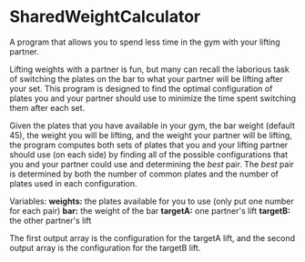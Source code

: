 # SharedWeightCalculator
A program that allows you to spend less time in the gym with your lifting partner.

Lifting weights with a partner is fun, but many can recall the laborious task of switching the plates on the bar to what your partner will be lifting after your set.
This program is designed to find the optimal configuration of plates you and your partner should use to minimize the time spent switching them after each set.

Given the plates that you have available in your gym, the bar weight (default 45), the weight you will be lifting, and the weight your partner will be lifting, the program 
computes both sets of plates that you and your lifting partner should use (on each side) by finding all of the possible configurations that you and your partner could use and
determining the _best_ pair. The _best_ pair is determined by both the number of common plates and the number of plates used in each configuration.

Variables:
**weights:** 
the plates available for you to use (only put one number for each pair)
**bar:** 
the weight of the bar
**targetA:** 
one partner's lift
**targetB:** 
the other partner's lift

The first output array is the configuration for the targetA lift, and the second output array is the configuration for the targetB lift.

